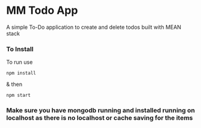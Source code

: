 # MM Todo App

A simple To-Do application to create and delete todos built with MEAN stack

### To Install

To run use
```
npm install
```
& then
```
npm start
```
### Make sure you have mongodb running and installed running on localhost as there is no localhost or cache saving for the items
